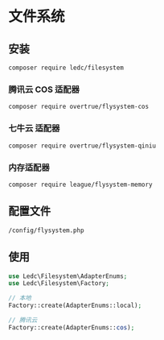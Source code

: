 # 文件系统

## 安装

`composer require ledc/filesystem`

### 腾讯云 COS 适配器

`composer require overtrue/flysystem-cos`

### 七牛云 适配器

`composer require overtrue/flysystem-qiniu`

### 内存适配器

`composer require league/flysystem-memory`

## 配置文件

`/config/flysystem.php`

## 使用

```php
use Ledc\Filesystem\AdapterEnums;
use Ledc\Filesystem\Factory;

// 本地
Factory::create(AdapterEnums::local);

// 腾讯云
Factory::create(AdapterEnums::cos);
```